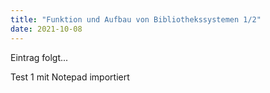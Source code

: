 ```yaml
---
title: "Funktion und Aufbau von Bibliothekssystemen 1/2"
date: 2021-10-08
---
```


Eintrag folgt...

Test 1 mit Notepad importiert
